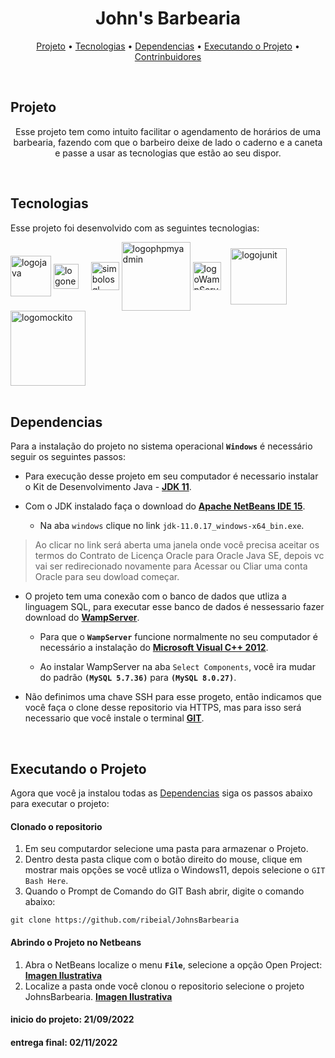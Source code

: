 <h1 align="center">John's Barbearia</h1>

<p align ="center">
 <a href="https://github.com/ribeial/JohnsBarbearia#projeto">Projeto</a> •
 <a href="https://github.com/ribeial/JohnsBarbearia#tecnologias">Tecnologias</a> •
 <a href="https://github.com/ribeial/JohnsBarbearia#dependencias">Dependencias</a> •
 <a href="https://github.com/ribeial/JohnsBarbearia#executando-o-projeto">Executando o Projeto</a> •
 <a href="https://github.com/ribeial/JohnsBarbearia/graphs/contributors">Contrinbuidores</a>
</p><br>

##  Projeto
<p align="center">
Esse projeto tem como intuito facilitar o agendamento de horários de uma barbearia, fazendo com que o barbeiro deixe de lado o caderno e a caneta e passe a usar as tecnologias que estão ao seu dispor.
</p>
<br>
 
##  Tecnologias

Esse projeto foi desenvolvido com as seguintes tecnologias:

<div style="display inline_blok"> 
<img align="center" alt="logojava" heigth"70" width="65" src="https://cdn.jsdelivr.net/gh/devicons/devicon/icons/java/java-original-wordmark.svg" title="Java" /> 
<img align="center" alt="logonetbeans" heigth"40" width="40"src="https://netbeans.apache.org/images/apache-netbeans.svg" title="Netbeans"/> &nbsp;&nbsp;&nbsp;
<img align="center" alt="simbolosql" heigth"50" width="45"src="https://cdn-icons-png.flaticon.com/512/4248/4248443.png" title="SQL"/> 
<img align="center" alt="logophpmyadmin" heigth"120" width="110" src="https://www.logo.wine/a/logo/PhpMyAdmin/PhpMyAdmin-Logo.wine.svg" title="PhpMyAdmin"/> 
<img align="center" alt="logoWampServer" heigth"50" width="45"src="https://upload.wikimedia.org/wikipedia/commons/f/f4/WampServer-logo.svg" title="WampServer"/> &nbsp;&nbsp;
<img align="center" alt="logojunit" heigth"70" width="90" src="https://avatars1.githubusercontent.com/u/874086?v=3&s=400" title="JUnit"/> 
<img align="center" alt="logomockito" heigth"110" width="120" src="https://raw.githubusercontent.com/mockito/mockito.github.io/master/img/logo%402x.png" title="Mockito"/> 
</div>
<br>   


## Dependencias 
Para a instalação do projeto no sistema operacional **`Windows`** é necessário seguir os seguintes passos:

 - Para execução desse projeto em seu computador é necessario instalar o Kit de Desenvolvimento Java - **[JDK 11](https://www.oracle.com/java/technologies/downloads/#java11)**.

 - Com o JDK instalado faça o download do **[Apache NetBeans IDE 15](https://dlcdn.apache.org/netbeans/netbeans-installers/15/Apache-NetBeans-15-bin-windows-x64.exe)**.
    - Na aba `windows` clique no link `jdk-11.0.17_windows-x64_bin.exe`.
> Ao clicar no link será aberta uma janela onde você precisa aceitar os termos do Contrato de Licença Oracle para Oracle Java SE, depois  vc vai ser redirecionado novamente para Acessar ou Cliar uma conta Oracle para seu dowload começar.
<p></p>   

 - O projeto tem uma conexão com o banco de dados que utliza a linguagem SQL, para executar esse banco de dados é nessessario fazer download do **[WampServer](https://sourceforge.net/projects/wampserver/files/WampServer%203/WampServer%203.0.0/wampserver3.2.6_x64.exe/download)**.
    - Para que o **`WampServer`** funcione normalmente no seu computador é necessário a instalação do **[Microsoft Visual C++ 2012](https://download.microsoft.com/download/1/6/B/16B06F60-3B20-4FF2-B699-5E9B7962F9AE/VSU_4/vcredist_x64.exe)**. <p></p>
    - Ao instalar WampServer na aba `Select Components`, você ira mudar do padrão **`(MySQL 5.7.36)`** para **`(MySQL 8.0.27)`**.

 - Não definimos uma chave SSH para esse progeto, então indicamos que você faça o clone desse repositorio via HTTPS, mas para isso será necessario que você instale o terminal **[GIT](https://github.com/git-for-windows/git/releases/download/v2.38.1.windows.1/Git-2.38.1-64-bit.exe)**.

<br>

## Executando o Projeto
Agora que você ja instalou todas as <a href="https://github.com/ribeial/JohnsBarbearia#dependencias">Dependencias</a> siga os passos abaixo para executar o projeto:

<h4> Clonado o repositorio </h4>

   1. Em seu computardor selecione uma pasta para armazenar o Projeto.
   2. Dentro desta pasta clique com o botão direito do mouse, clique em mostrar mais opções se você utliza o Windows11, depois selecione o `GIT Bash Here`.
   3. Quando o Prompt de Comando do GIT Bash abrir, digite o comando abaixo:
   ```
   git clone https://github.com/ribeial/JohnsBarbearia
   ```
<h4> Abrindo o Projeto no Netbeans </h4>

   1. Abra o NetBeans localize o menu **`File`**, selecione a opção Open Project: **<a target="_blank" href="https://raw.githubusercontent.com/ribeial/JohnsBarbearia/main/JohnsBarbearia/src/IMAGES/OpenProject.png">Imagen Ilustrativa</a>**
   2. Localize a pasta onde você clonou o repositorio selecione o projeto JohnsBarbearia. **<a target="_blank" href="https://raw.githubusercontent.com/ribeial/JohnsBarbearia/main/JohnsBarbearia/src/IMAGES/IMAGES.EXAMPLE/OpenProject2.png">Imagen Ilustrativa</a>**
    





#### inicio do projeto: 21/09/2022
#### entrega final: 02/11/2022
